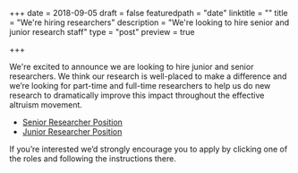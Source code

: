 +++
date = 2018-09-05
draft = false
featuredpath = "date"
linktitle = ""
title = "We're hiring researchers"
description = "We're looking to hire senior and junior research staff"
type = "post"
preview = true

+++

We're excited to announce we are looking to hire junior and senior researchers. We think our research is well-placed to make a difference and we’re looking for part-time and full-time researchers to help us do new research to dramatically improve this impact throughout the effective altruism movement.


* [Senior Researcher Position](/careers/senior-researcher/)
* [Junior Researcher Position](/careers/junior-researcher/)

If you’re interested we’d strongly encourage you to apply by clicking one of the roles and following the instructions there.